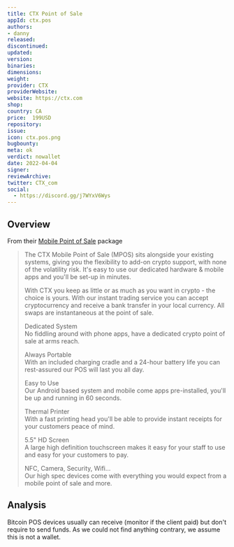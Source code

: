 ```yaml
---
title: CTX Point of Sale 
appId: ctx.pos
authors:
- danny
released: 
discontinued: 
updated: 
version: 
binaries: 
dimensions: 
weight: 
provider: CTX
providerWebsite: 
website: https://ctx.com
shop: 
country: CA
price:  199USD
repository: 
issue: 
icon: ctx.pos.png
bugbounty: 
meta: ok
verdict: nowallet
date: 2022-04-04
signer: 
reviewArchive: 
twitter: CTX_com
social:
  - https://discord.gg/j7WYxV6Wys
---
```


## Overview

From their [Mobile Point of Sale](https://ctx.com/hardware/) package

> The CTX Mobile Point of Sale (MPOS) sits alongside your existing systems, giving you the flexibility to add-on crypto support, with none of the volatility risk. It's easy to use our dedicated hardware & mobile apps and you'll be set-up in minutes.
>
> With CTX you keep as little or as much as you want in crypto - the choice is yours. With our instant trading service you can accept cryptocurrency and receive a bank transfer in your local currency. All swaps are instantaneous at the point of sale.
>
> Dedicated System<br>
> No fiddling around with phone apps, have a dedicated crypto point of sale at arms reach.
>
> Always Portable<br>
> With an included charging cradle and a 24-hour battery life you can rest-assured our POS will last you all day.
>
> Easy to Use<br>
> Our Android based system and mobile come apps pre-installed, you'll be up and running in 60 seconds.
>
> Thermal Printer<br>
> With a fast printing head you'll be able to provide instant receipts for your customers peace of mind.
>
> 5.5" HD Screen<br>
> A large high definition touchscreen makes it easy for your staff to use and easy for your customers to pay.
>
> NFC, Camera, Security, Wifi...<br>
> Our high spec devices come with everything you would expect from a mobile point of sale and more.

## Analysis 

Bitcoin POS devices usually can receive (monitor if the client paid) but don't
require to send funds. As we could not find anything contrary, we assume this is
not a wallet.
